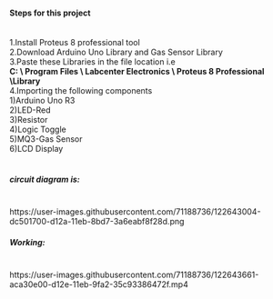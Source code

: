 <h4>Steps for this project</h4><br>
1.Install Proteus 8 professional tool<br>
2.Download Arduino Uno Library and Gas Sensor Library<br>
3.Paste these Libraries in the file location i.e
<br><b>C: \ Program Files \ Labcenter Electronics \ Proteus 8 Professional \Library</b><br>
4.Importing the following components<br>
        1)Arduino Uno R3<br>
        2)LED-Red<br>
        3)Resistor<br>
        4)Logic Toggle<br>
        5)MQ3-Gas Sensor<br>
        6)LCD Display<br>
<br>
<h5>circuit diagram is:</h5><br> 
https://user-images.githubusercontent.com/71188736/122643004-dc501700-d12a-11eb-8bd7-3a6eabf8f28d.png
<h5>Working:</h5><br>
https://user-images.githubusercontent.com/71188736/122643661-aca30e00-d12e-11eb-9fa2-35c93386472f.mp4

